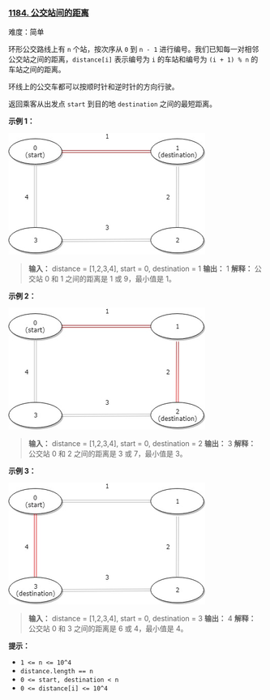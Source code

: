 ### [1184\. 公交站间的距离](https://leetcode.cn/problems/distance-between-bus-stops/)

难度：简单

环形公交路线上有 `n` 个站，按次序从 `0` 到 `n - 1` 进行编号。我们已知每一对相邻公交站之间的距离，`distance[i]` 表示编号为 `i` 的车站和编号为 `(i + 1) % n` 的车站之间的距离。

环线上的公交车都可以按顺时针和逆时针的方向行驶。

返回乘客从出发点 `start` 到目的地 `destination` 之间的最短距离。

**示例 1：**

![](./assets/img/Question1184_01.jpg)

> **输入：** distance = [1,2,3,4], start = 0, destination = 1
> **输出：** 1
> **解释：** 公交站 0 和 1 之间的距离是 1 或 9，最小值是 1。

**示例 2：**

![](./assets/img/Question1184_02.jpg)

> **输入：** distance = [1,2,3,4], start = 0, destination = 2
> **输出：** 3
> **解释：** 公交站 0 和 2 之间的距离是 3 或 7，最小值是 3。

**示例 3：**

![](./assets/img/Question1184_03.jpg)

> **输入：** distance = [1,2,3,4], start = 0, destination = 3
> **输出：** 4
> **解释：** 公交站 0 和 3 之间的距离是 6 或 4，最小值是 4。

**提示：**

- `1 <= n <= 10^4`
- `distance.length == n`
- `0 <= start, destination < n`
- `0 <= distance[i] <= 10^4`
